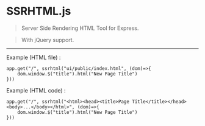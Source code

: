 # SSRHTML.js

> Server Side Rendering HTML Tool for Express.

> With jQuery support.

---

Example (HTML file) : 
```
app.get("/", ssrhtml("ui/public/index.html", (dom)=>{
	dom.window.$("title").html("New Page Title")
}))
```

Example (HTML code) : 
```
app.get("/", ssrhtml("<html><head><title>Page Title</title></head><body>...</body></html>", (dom)=>{
	dom.window.$("title").html("New Page Title")
}))
```
